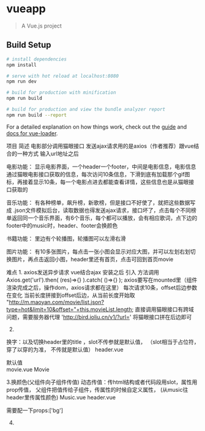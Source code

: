 # vueapp

> A Vue.js project

## Build Setup

``` bash
# install dependencies
npm install

# serve with hot reload at localhost:8080
npm run dev

# build for production with minification
npm run build

# build for production and view the bundle analyzer report
npm run build --report
```

For a detailed explanation on how things work, check out the [guide](http://vuejs-templates.github.io/webpack/) and [docs for vue-loader](http://vuejs.github.io/vue-loader).


项目
简述
电影部分调用猫眼接口
发送ajax请求用的是axios（作者推荐）跟vue结合的一种方式
输入url地址之后

电影功能：
显示电影界面，一个header一个footer，中间是电影信息，电影信息通过猫眼电影接口获取的信息，每次访问10条信息，下滑到底有加载那个gif图标，再接着显示10条，每一个电影点进去都能查看详情，这些信息也是从猫眼接口获取的




音乐功能：
有各种榜单，飙升榜，新歌榜，但是接口不好使了，就把这些数据写成  .json文件模拟后台，读取数据也得发送ajax请求，接口坏了，点击每个不同榜单返回同一个音乐界面，有6个音乐，每个都可以播放，会有相应歌词，点下边的footer中的music时，header、footer会换颜色


书籍功能：
里边有个轮播图，轮播图可以左滑右滑


图片功能：
有10多张图片，每点击一张小图会显示对应大图，并可以左划右划切换图片，再点击返回小图，header里还有首页，点击可回到首页movie


难点
1.
axios发送异步请求 vue结合ajax
安装之后 引入
方法调用 Axios.get('url').then( (res)=>{} ).catch( ()=>{} );
axios要写在mounted里（组件渲染完成之后，操作dom，axios请求都在这里）
每次请求10条，offset后边参数在变化 当前长度拼接到offset后边，从当前长度开始取  "http://m.maoyan.com/movie/list.json?type=hot&limit=10&offset="+this.movieList.length;
直接调用猫眼接口有跨域问题，需要服务器代理  'http://bird.ioliu.cn/v1/?url='
将猫眼接口拼在后边即可

2.
换字：以及切换header里的title
，slot不传参就是默认值， （slot相当于占位符，穿了以穿的为准，
不传就是默认值）
header.vue
<div><slot  name = “title”>默认值</slot> </div>
movie.vue
<common-header>
 <span slot="title">Movie </span>
<common-header>

3.换颜色(父组件向子组件传值)
动态传值：传html结构或者代码段用slot，属性用prop传值，
父组件把值传给子组件，传属性的时候自定义属性，
(从music往header里传属性颜色)
Music.vue
<commmon-header bg="rgb(0,150,136)"></common-header>
header.vue
<div class="header" :style={background:bg}></div>
需要配一下props:['bg']

4.
